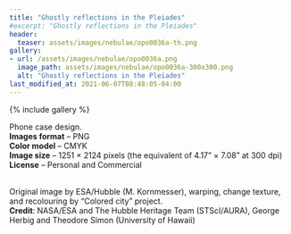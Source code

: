 ```yaml
---
title: "Ghostly reflections in the Pleiades"
#excerpt: "Ghostly reflections in the Pleiades"
header:
  teaser: assets/images/nebulae/opo0036a-th.png
gallery:
- url: /assets/images/nebulae/opo0036a.png
  image_path: assets/images/nebulae/opo0036a-300x300.png
  alt: "Ghostly reflections in the Pleiades"
last_modified_at: 2021-06-07T08:48:05-04:00
---
```


{% include gallery %}

Phone case design.<br/>
**Images format** – PNG<br/>
**Color model** – CMYK<br/>
**Image size** – 1251 × 2124 pixels (the equivalent of 4.17” × 7.08” at 300 dpi)<br/>
**License** – Personal and Commercial<br/><br/>

Original image by ESA/Hubble (M. Kornmesser), warping, change texture, and recolouring by “Colored city” project.<br/>
**Credit**: NASA/ESA and The Hubble Heritage Team (STScI/AURA), George Herbig and Theodore Simon (University of Hawaii)